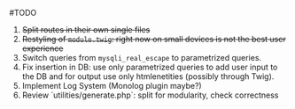 #TODO

  1. ~~Split routes in their own single files~~
  2. ~~Restyling of `modulo.twig`: right now on small devices is not the best user experience~~
  3. Switch queries from `mysqli_real_escape` to parametrized queries.
  4. Fix insertion in DB: use only parametrized queries to add user input to the DB and for output use only htmlenetities (possibly through Twig).
  5. Implement Log System (Monolog plugin maybe?)
  6. Review ´utilities/generate.php`: split for modularity, check correctness